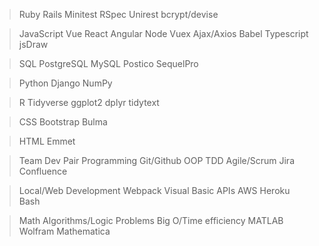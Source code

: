 >Ruby
Rails
Minitest
RSpec
Unirest
bcrypt/devise

>JavaScript
Vue
React
Angular
Node
Vuex
Ajax/Axios
Babel
Typescript
jsDraw

>SQL
PostgreSQL
MySQL
Postico
SequelPro

>Python
Django
NumPy

>R
Tidyverse
ggplot2
dplyr
tidytext

>CSS
Bootstrap
Bulma

>HTML
Emmet

>Team Dev
Pair Programming
Git/Github
OOP
TDD
Agile/Scrum
Jira
Confluence

>Local/Web Development
Webpack
Visual Basic
APIs
AWS
Heroku
Bash

>Math
Algorithms/Logic Problems
Big O/Time efficiency
MATLAB
Wolfram Mathematica